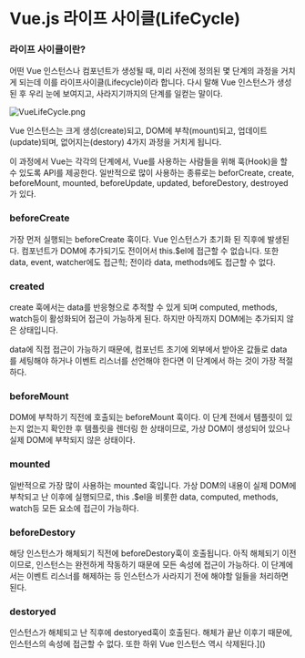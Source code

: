 # Vue.js 라이프 사이클(LifeCycle)

### 라이프 사이클이란?

어떤 Vue 인스턴스나 컴포넌트가 생성될 때, 미리 사전에 정의된 몇 단계의 과정을 거치게 되는데 이를 라이프사이클(Lifecycle)이라 합니다. 다시 말해 Vue 인스턴스가 생성된 후 우리 눈에 보여지고, 사라지기까지의 단계를 일컫는 말이다.

![VueLifeCycle.png](..%2Fimg%2FVueLifeCycle.png)

Vue 인스턴스는 크게 생성(create)되고, DOM에 부착(mount)되고, 업데이트(update)되며, 없어지는(destory) 4가지 과정을 거치게 됩니다.

이 과정에서 Vue는 각각의 단계에서, Vue를 사용하는 사람들을 위해 훅(Hook)을 할 수 있도록 API를 제공한다. 일반적으로 많이 사용하는 종류로는 beforCreate, create,  beforeMount, mounted, beforeUpdate, updated, beforeDestory, destroyed 가 있다.

### beforeCreate

가장 먼저 실행되는 beforeCreate 훅이다. Vue 인스턴스가 초기화 된 직후에 발생된다. 컴포넌트가 DOM에 추가되기도 전이어서 this.$el에 접근할 수 없습니다. 또한 data, event, watcher에도 접근힉; 전이라 data, methods에도 접근할 수 없다.

### created

create 훅에서는 data를 반응형으로 추적할 수 있게 되며 computed, methods, watch등이 활성화되어 접근이 가능하게 된다. 하지만 아직까지 DOM에는 추가되지 않은 상태입니다.

data에 직접 접근이 가능하기 때문에, 컴포넌트 초기에 외부에서 받아온 값들로 data 를 세팅해야 하거나 이벤트 리스너를 선언해야 한다면 이 단계에서 하는 것이 가장 적절하다.

### beforeMount

DOM에 부착하기 직전에 호출되는 beforeMount 훅이다. 이 단계 전에서 템플릿이 있는지 없는지 확인한 후 템플릿을 렌더링 한 상태이므로, 가상 DOM이 생성되어 있으나 실제 DOM에 부착되지 않은 상태이다.

### mounted

일반적으로 가장 많이 사용하는 mounted 훅입니다. 가상 DOM의 내용이 실제 DOM에 부착되고 난 이후에 실행되므로, this .$el을 비롯한 data, computed, methods, watch등 모든 요소에 접근이 가능하다.

### beforeDestory

해당 인스턴스가 해체되기 직전에 beforeDestory훅이 호출됩니다. 아직 해체되기 이전이므로, 인스턴스는 완전하게 작동하기 때문에 모든 속성에 접근이 가능하다. 이 단계에서는 이벤트 리스너를 해제하는 등 인스턴스가 사라지기 전에 해야할 일들을 처리하면 된다.

### destoryed

인스턴스가 해체되고 난 직후에 destoryed훅이 호출된다. 해체가 끝난 이후기 때문에, 인스턴스의 속성에 접근할 수 없다. 또한 하위 Vue 인스턴스 역시 삭제된다.]()